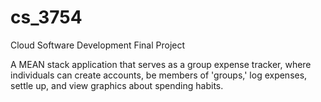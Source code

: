 # cs_3754
Cloud Software Development Final Project

A MEAN stack application that serves as a group expense tracker, where individuals can create accounts, be members of 'groups,' log expenses, settle up, and view graphics about spending habits.
